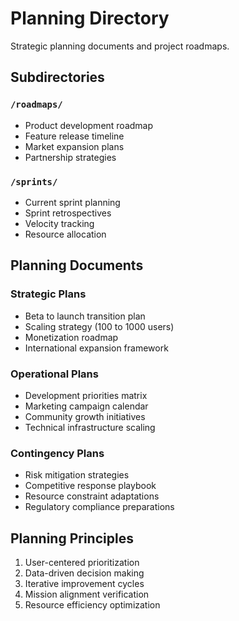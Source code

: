 # Planning Directory

Strategic planning documents and project roadmaps.

## Subdirectories

### `/roadmaps/`
- Product development roadmap
- Feature release timeline
- Market expansion plans
- Partnership strategies

### `/sprints/`
- Current sprint planning
- Sprint retrospectives
- Velocity tracking
- Resource allocation

## Planning Documents

### Strategic Plans
- Beta to launch transition plan
- Scaling strategy (100 to 1000 users)
- Monetization roadmap
- International expansion framework

### Operational Plans
- Development priorities matrix
- Marketing campaign calendar
- Community growth initiatives
- Technical infrastructure scaling

### Contingency Plans
- Risk mitigation strategies
- Competitive response playbook
- Resource constraint adaptations
- Regulatory compliance preparations

## Planning Principles

1. User-centered prioritization
2. Data-driven decision making
3. Iterative improvement cycles
4. Mission alignment verification
5. Resource efficiency optimization